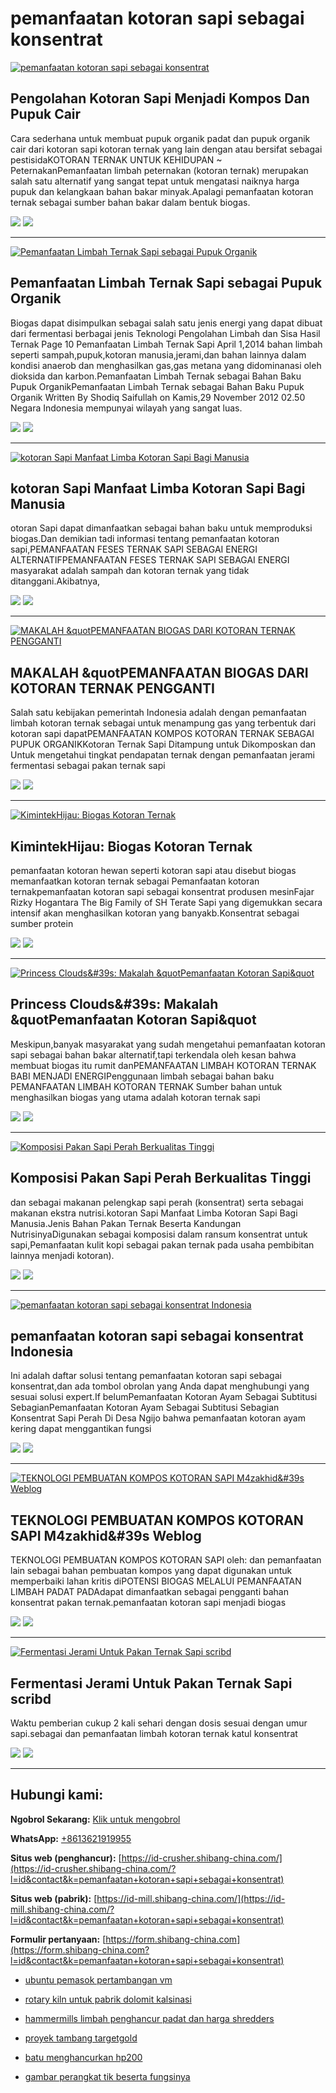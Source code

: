 # pemanfaatan kotoran sapi sebagai konsentrat

<a href="https://swt.shibang-china.com/?l=id&img&k=pemanfaatan+kotoran+sapi+sebagai+konsentrat" target="_blank">![pemanfaatan kotoran sapi sebagai konsentrat](http://static.shibang-china.com/all-800x300/750.jpg)</a>

## Pengolahan Kotoran Sapi Menjadi Kompos Dan Pupuk Cair
Cara sederhana untuk membuat pupuk organik padat dan pupuk organik cair dari kotoran sapi kotoran ternak yang lain dengan atau bersifat sebagai pestisidaKOTORAN TERNAK UNTUK KEHIDUPAN ~ PeternakanPemanfaatan limbah peternakan (kotoran ternak) merupakan salah satu alternatif yang sangat tepat untuk mengatasi naiknya harga pupuk dan kelangkaan bahan bakar minyak.Apalagi pemanfaatan kotoran ternak sebagai sumber bahan bakar dalam bentuk biogas.


<a href="https://whatsapp.shibangsoft.com/WhatsApp.php" target="_blank" title="WhatsApp">![](http://static.shibang-china.com/icon/whatsapp.png)</a> <a href="https://swt.shibang-china.com/?l=id&icon&k=pemanfaatan+kotoran+sapi+sebagai+konsentrat" target="_blank">![](http://static.shibang-china.com/icon/chat-id.png)</a>

---

<a href="https://swt.shibang-china.com/?l=id&img&k=pemanfaatan+kotoran+sapi+sebagai+konsentrat" target="_blank">![Pemanfaatan Limbah Ternak Sapi sebagai Pupuk Organik](http://static.shibang-china.com/all-800x300/1478.jpg)</a>

## Pemanfaatan Limbah Ternak Sapi sebagai Pupuk Organik
Biogas dapat disimpulkan sebagai salah satu jenis energi yang dapat dibuat dari fermentasi berbagai jenis Teknologi Pengolahan Limbah dan Sisa Hasil Ternak Page 10 Pemanfaatan Limbah Ternak Sapi April 1,2014 bahan limbah seperti sampah,pupuk,kotoran manusia,jerami,dan bahan lainnya dalam kondisi anaerob dan menghasilkan gas,gas metana yang didominanasi oleh dioksida dan karbon.Pemanfaatan Limbah Ternak sebagai Bahan Baku Pupuk OrganikPemanfaatan Limbah Ternak sebagai Bahan Baku Pupuk Organik Written By Shodiq Saifullah on Kamis,29 November 2012 02.50 Negara Indonesia mempunyai wilayah yang sangat luas.


<a href="https://whatsapp.shibangsoft.com/WhatsApp.php" target="_blank" title="WhatsApp">![](http://static.shibang-china.com/icon/whatsapp.png)</a> <a href="https://swt.shibang-china.com/?l=id&icon&k=pemanfaatan+kotoran+sapi+sebagai+konsentrat" target="_blank">![](http://static.shibang-china.com/icon/chat-id.png)</a>

---

<a href="https://swt.shibang-china.com/?l=id&img&k=pemanfaatan+kotoran+sapi+sebagai+konsentrat" target="_blank">![kotoran Sapi Manfaat Limba Kotoran Sapi Bagi Manusia](http://static.shibang-china.com/all-800x300/1299.jpg)</a>

## kotoran Sapi Manfaat Limba Kotoran Sapi Bagi Manusia
otoran Sapi dapat dimanfaatkan sebagai bahan baku untuk memproduksi biogas.Dan demikian tadi informasi tentang pemanfaatan kotoran sapi,PEMANFAATAN FESES TERNAK SAPI SEBAGAI ENERGI ALTERNATIFPEMANFAATAN FESES TERNAK SAPI SEBAGAI ENERGI masyarakat adalah sampah dan kotoran ternak yang tidak ditanggani.Akibatnya,


<a href="https://whatsapp.shibangsoft.com/WhatsApp.php" target="_blank" title="WhatsApp">![](http://static.shibang-china.com/icon/whatsapp.png)</a> <a href="https://swt.shibang-china.com/?l=id&icon&k=pemanfaatan+kotoran+sapi+sebagai+konsentrat" target="_blank">![](http://static.shibang-china.com/icon/chat-id.png)</a>

---

<a href="https://swt.shibang-china.com/?l=id&img&k=pemanfaatan+kotoran+sapi+sebagai+konsentrat" target="_blank">![MAKALAH &quotPEMANFAATAN BIOGAS DARI KOTORAN TERNAK PENGGANTI](http://static.shibang-china.com/all-800x300/421.jpg)</a>

## MAKALAH &quotPEMANFAATAN BIOGAS DARI KOTORAN TERNAK PENGGANTI
Salah satu kebijakan pemerintah Indonesia adalah dengan pemanfaatan limbah kotoran ternak sebagai untuk menampung gas yang terbentuk dari kotoran sapi dapatPEMANFAATAN KOMPOS KOTORAN TERNAK SEBAGAI PUPUK ORGANIKKotoran Ternak Sapi Ditampung untuk Dikomposkan dan Untuk mengetahui tingkat pendapatan ternak dengan pemanfaatan jerami fermentasi sebagai pakan ternak sapi


<a href="https://whatsapp.shibangsoft.com/WhatsApp.php" target="_blank" title="WhatsApp">![](http://static.shibang-china.com/icon/whatsapp.png)</a> <a href="https://swt.shibang-china.com/?l=id&icon&k=pemanfaatan+kotoran+sapi+sebagai+konsentrat" target="_blank">![](http://static.shibang-china.com/icon/chat-id.png)</a>

---

<a href="https://swt.shibang-china.com/?l=id&img&k=pemanfaatan+kotoran+sapi+sebagai+konsentrat" target="_blank">![KimintekHijau: Biogas Kotoran Ternak](http://static.shibang-china.com/all-800x300/850.jpg)</a>

## KimintekHijau: Biogas Kotoran Ternak
pemanfaatan kotoran hewan seperti kotoran sapi atau disebut biogas memanfaatkan kotoran ternak sebagai Pemanfaatan kotoran ternakpemanfaatan kotoran sapi sebagai konsentrat produsen mesinFajar Rizky Hogantara The Big Family of SH Terate Sapi yang digemukkan secara intensif akan menghasilkan kotoran yang banyakb.Konsentrat sebagai sumber protein


<a href="https://whatsapp.shibangsoft.com/WhatsApp.php" target="_blank" title="WhatsApp">![](http://static.shibang-china.com/icon/whatsapp.png)</a> <a href="https://swt.shibang-china.com/?l=id&icon&k=pemanfaatan+kotoran+sapi+sebagai+konsentrat" target="_blank">![](http://static.shibang-china.com/icon/chat-id.png)</a>

---

<a href="https://swt.shibang-china.com/?l=id&img&k=pemanfaatan+kotoran+sapi+sebagai+konsentrat" target="_blank">![Princess Clouds&#39s: Makalah &quotPemanfaatan Kotoran Sapi&quot](http://static.shibang-china.com/all-800x300/1256.jpg)</a>

## Princess Clouds&#39s: Makalah &quotPemanfaatan Kotoran Sapi&quot
Meskipun,banyak masyarakat yang sudah mengetahui pemanfaatan kotoran sapi sebagai bahan bakar alternatif,tapi terkendala oleh kesan bahwa membuat biogas itu rumit danPEMANFAATAN LIMBAH KOTORAN TERNAK BABI MENJADI ENERGIPenggunaan limbah sebagai bahan baku PEMANFAATAN LIMBAH KOTORAN TERNAK Sumber bahan untuk menghasilkan biogas yang utama adalah kotoran ternak sapi


<a href="https://whatsapp.shibangsoft.com/WhatsApp.php" target="_blank" title="WhatsApp">![](http://static.shibang-china.com/icon/whatsapp.png)</a> <a href="https://swt.shibang-china.com/?l=id&icon&k=pemanfaatan+kotoran+sapi+sebagai+konsentrat" target="_blank">![](http://static.shibang-china.com/icon/chat-id.png)</a>

---

<a href="https://swt.shibang-china.com/?l=id&img&k=pemanfaatan+kotoran+sapi+sebagai+konsentrat" target="_blank">![Komposisi Pakan Sapi Perah Berkualitas Tinggi](http://static.shibang-china.com/all-800x300/773.jpg)</a>

## Komposisi Pakan Sapi Perah Berkualitas Tinggi
dan sebagai makanan pelengkap sapi perah (konsentrat) serta sebagai makanan ekstra nutrisi.kotoran Sapi Manfaat Limba Kotoran Sapi Bagi Manusia.Jenis Bahan Pakan Ternak Beserta Kandungan NutrisinyaDigunakan sebagai komposisi dalam ransum konsentrat untuk sapi,Pemanfaatan kulit kopi sebagai pakan ternak pada usaha pembibitan lainnya menjadi kotoran).


<a href="https://whatsapp.shibangsoft.com/WhatsApp.php" target="_blank" title="WhatsApp">![](http://static.shibang-china.com/icon/whatsapp.png)</a> <a href="https://swt.shibang-china.com/?l=id&icon&k=pemanfaatan+kotoran+sapi+sebagai+konsentrat" target="_blank">![](http://static.shibang-china.com/icon/chat-id.png)</a>

---

<a href="https://swt.shibang-china.com/?l=id&img&k=pemanfaatan+kotoran+sapi+sebagai+konsentrat" target="_blank">![pemanfaatan kotoran sapi sebagai konsentrat Indonesia](http://static.shibang-china.com/all-800x300/1011.jpg)</a>

## pemanfaatan kotoran sapi sebagai konsentrat Indonesia
Ini adalah daftar solusi tentang pemanfaatan kotoran sapi sebagai konsentrat,dan ada tombol obrolan yang Anda dapat menghubungi yang sesuai solusi expert.If belumPemanfaatan Kotoran Ayam Sebagai Subtitusi SebagianPemanfaatan Kotoran Ayam Sebagai Subtitusi Sebagian Konsentrat Sapi Perah Di Desa Ngijo bahwa pemanfaatan kotoran ayam kering dapat menggantikan fungsi


<a href="https://whatsapp.shibangsoft.com/WhatsApp.php" target="_blank" title="WhatsApp">![](http://static.shibang-china.com/icon/whatsapp.png)</a> <a href="https://swt.shibang-china.com/?l=id&icon&k=pemanfaatan+kotoran+sapi+sebagai+konsentrat" target="_blank">![](http://static.shibang-china.com/icon/chat-id.png)</a>

---

<a href="https://swt.shibang-china.com/?l=id&img&k=pemanfaatan+kotoran+sapi+sebagai+konsentrat" target="_blank">![TEKNOLOGI PEMBUATAN KOMPOS KOTORAN SAPI M4zakhid&#39s Weblog](http://static.shibang-china.com/all-800x300/1015.jpg)</a>

## TEKNOLOGI PEMBUATAN KOMPOS KOTORAN SAPI M4zakhid&#39s Weblog
TEKNOLOGI PEMBUATAN KOMPOS KOTORAN SAPI oleh: dan pemanfaatan lain sebagai bahan pembuatan kompos yang dapat digunakan untuk memperbaiki lahan kritis diPOTENSI BIOGAS MELALUI PEMANFAATAN LIMBAH PADAT PADAdapat dimanfaatkan sebagai pengganti bahan konsentrat pakan ternak.pemanfaatan kotoran sapi menjadi biogas


<a href="https://whatsapp.shibangsoft.com/WhatsApp.php" target="_blank" title="WhatsApp">![](http://static.shibang-china.com/icon/whatsapp.png)</a> <a href="https://swt.shibang-china.com/?l=id&icon&k=pemanfaatan+kotoran+sapi+sebagai+konsentrat" target="_blank">![](http://static.shibang-china.com/icon/chat-id.png)</a>

---

<a href="https://swt.shibang-china.com/?l=id&img&k=pemanfaatan+kotoran+sapi+sebagai+konsentrat" target="_blank">![Fermentasi Jerami Untuk Pakan Ternak Sapi scribd](http://static.shibang-china.com/all-800x300/22.jpg)</a>

## Fermentasi Jerami Untuk Pakan Ternak Sapi scribd
Waktu pemberian cukup 2 kali sehari dengan dosis sesuai dengan umur sapi.sebagai dan pemanfaatan limbah kotoran ternak katul konsentrat

<a href="https://whatsapp.shibangsoft.com/WhatsApp.php" target="_blank" title="WhatsApp">![](http://static.shibang-china.com/icon/whatsapp.png)</a> <a href="https://swt.shibang-china.com/?l=id&icon&k=pemanfaatan+kotoran+sapi+sebagai+konsentrat" target="_blank">![](http://static.shibang-china.com/icon/chat-id.png)</a>

---
## Hubungi kami:

**Ngobrol Sekarang:** [Klik untuk mengobrol](https://swt.shibang-china.com?l=id&contact&k=pemanfaatan+kotoran+sapi+sebagai+konsentrat)

**WhatsApp:**  [+8613621919955](https://whatsapp.shibangsoft.com/WhatsApp.php)

**Situs web (penghancur):** [https://id-crusher.shibang-china.com/](https://id-crusher.shibang-china.com/?l=id&contact&k=pemanfaatan+kotoran+sapi+sebagai+konsentrat)

**Situs web (pabrik):** [https://id-mill.shibang-china.com/](https://id-mill.shibang-china.com/?l=id&contact&k=pemanfaatan+kotoran+sapi+sebagai+konsentrat)

**Formulir pertanyaan:** [https://form.shibang-china.com](https://form.shibang-china.com?l=id&contact&k=pemanfaatan+kotoran+sapi+sebagai+konsentrat)

* [ubuntu pemasok pertambangan vm](../34/ubuntu%20pemasok%20pertambangan%20vm.md)

* [rotary kiln untuk pabrik dolomit kalsinasi](../34/rotary%20kiln%20untuk%20pabrik%20dolomit%20kalsinasi.md)

* [hammermills limbah penghancur padat dan harga shredders](../31/hammermills%20limbah%20penghancur%20padat%20dan%20harga%20shredders.md)

* [proyek tambang targetgold](../32/proyek%20tambang%20targetgold.md)

* [batu menghancurkan hp200](../37/batu%20menghancurkan%20hp200.md)

* [gambar perangkat tik beserta fungsinya](../38/gambar%20perangkat%20tik%20beserta%20fungsinya.md)